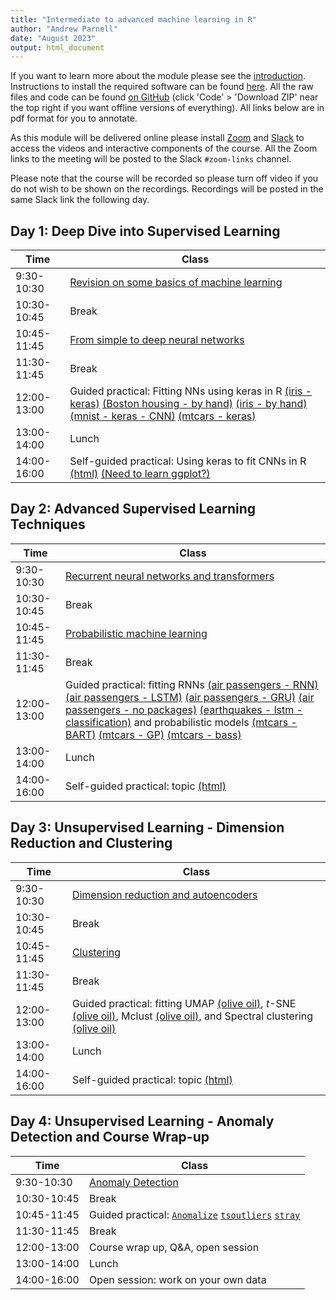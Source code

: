 ```yaml
---
title: "Intermediate to advanced machine learning in R"
author: "Andrew Parnell"
date: "August 2023"
output: html_document
---
```


If you want to learn more about the module please see the [introduction](https://andrewcparnell.github.io/intermediate_ML/intro.html). Instructions to install the required software can be found [here](https://andrewcparnell.github.io/intermediate_ML/Prerequisites.html). All the raw files and code can be found [on GitHub](https://www.github.com/andrewcparnell/intermediate_ML) (click 'Code' > 'Download ZIP' near the top right if you want offline versions of everything). All links below are in pdf format for you to annotate.

As this module will be delivered online please install [Zoom](https://www.zoom.us) and [Slack](https://slack.com) to access the videos and interactive components of the course. All the Zoom links to the meeting will be posted to the Slack `#zoom-links` channel. 

Please note that the course will be recorded so please turn off video if you do not wish to be shown on the recordings. Recordings will be posted in the same Slack link the following day.

## Day 1: Deep Dive into Supervised Learning

Time  | Class
------------- | ----------------------------------------------------
9:30-10:30 | [Revision on some basics of machine learning](https://andrewcparnell.github.io/intermediate_ML/slides/class_1_intro_ML.pdf)
10:30-10:45 | Break
10:45-11:45 | [From simple to deep neural networks](https://andrewcparnell.github.io/intermediate_ML/slides/class_2_DL.pdf)
11:30-11:45 | Break 
12:00-13:00 | Guided practical: Fitting NNs using keras in R [(iris - keras)](https://andrewcparnell.github.io/intermediate_ML/scripts/iris_keras.R) [(Boston housing - by hand)](https://andrewcparnell.github.io/intermediate_ML/scripts/boston_nopackages.R) [(iris - by hand)](https://andrewcparnell.github.io/intermediate_ML/scripts/iris_nopackages.R) [(mnist - keras - CNN)](https://andrewcparnell.github.io/intermediate_ML/scripts/mnist_keras_cnn.R) [(mtcars - keras)](https://andrewcparnell.github.io/intermediate_ML/scripts/iris_nopackages.R)
13:00-14:00 | Lunch
14:00-16:00 | Self-guided practical: Using keras to fit CNNs in R [(html)](https://andrewcparnell.github.io/intermediate_ML/practicals/practical_1_DNNs.html) [(Need to learn ggplot?)](https://andrewcparnell.github.io/intermediate_ML/practicals/learn_ggplot2.R) 

## Day 2: Advanced Supervised Learning Techniques

Time  | Class
------------- | ----------------------------------------------------
9:30-10:30 | [Recurrent neural networks and transformers](https://andrewcparnell.github.io/intermediate_ML/slides/class_3_RNNs.pdf) 
10:30-10:45 | Break
10:45-11:45 | [Probabilistic machine learning](https://andrewcparnell.github.io/intermediate_ML/slides/class_4_probML.pdf) 
11:30-11:45 | Break
12:00-13:00 | Guided practical: fitting RNNs [(air passengers - RNN)](https://andrewcparnell.github.io/intermediate_ML/scripts/airpassengers_keras_rnn.R) [(air passengers - LSTM)](https://andrewcparnell.github.io/intermediate_ML/scripts/airpassengers_keras_lstm.R) [(air passengers - GRU)](https://andrewcparnell.github.io/intermediate_ML/scripts/airpassengers_keras_GRU.R) [(air passengers - no packages)](https://andrewcparnell.github.io/intermediate_ML/scripts/airpassengers_nopackages_rnn.R) [(earthquakes - lstm - classification)](https://andrewcparnell.github.io/intermediate_ML/scripts/airpassengers_nopackages_rnn.R) and probabilistic models [(mtcars - BART)](https://andrewcparnell.github.io/intermediate_ML/scripts/mtcars_bart.R) [(mtcars - GP)](https://andrewcparnell.github.io/intermediate_ML/scripts/mtcars_bayesgpfit.R) [(mtcars - bass)](https://andrewcparnell.github.io/intermediate_ML/scripts/mtcars_bass.R) 
13:00-14:00 | Lunch
14:00-16:00 | Self-guided practical: topic [(html)](https://andrewcparnell.github.io/intermediate_ML/practicals/link.html) 

## Day 3: Unsupervised Learning - Dimension Reduction and Clustering

Time  | Class
------------- | ----------------------------------------------------
9:30-10:30 | [Dimension reduction and autoencoders](https://andrewcparnell.github.io/intermediate_ML/slides/class_5_dimensionreduction.pdf) 
10:30-10:45 | Break
10:45-11:45 | [Clustering](https://andrewcparnell.github.io/intermediate_ML/slides/class_6_clustering.pdf) 
11:30-11:45 | Break
12:00-13:00 | Guided practical: fitting UMAP [(olive oil)](https://andrewcparnell.github.io/intermediate_ML/scripts/oliveoil_umap.R), $t$-SNE [(olive oil)](https://andrewcparnell.github.io/intermediate_ML/scripts/oliveoil_tsne.R), Mclust [(olive oil)](https://andrewcparnell.github.io/intermediate_ML/scripts/oliveoil_mclust.R), and Spectral clustering [(olive oil)](https://andrewcparnell.github.io/intermediate_ML/scripts/oliveoil_spectral.R)
13:00-14:00 | Lunch
14:00-16:00 | Self-guided practical: topic [(html)](https://andrewcparnell.github.io/intermediate_ML/practicals/link.html)

## Day 4: Unsupervised Learning - Anomaly Detection and Course Wrap-up

Time  | Class
------------- | ----------------------------------------------------
9:30-10:30 | [Anomaly Detection](https://andrewcparnell.github.io/intermediate_ML/slides/link.pdf) 
10:30-10:45 | Break
10:45-11:45 | Guided practical: [`Anomalize`](https://andrewcparnell.github.io/intermediate_ML/scripts/cran_downloads_anomalize.R) [`tsoutliers`](https://andrewcparnell.github.io/intermediate_ML/scripts/cran_downloads_tsoutliers.R) [`stray`](https://andrewcparnell.github.io/intermediate_ML/scripts/cran_downloads_stray.R)
11:30-11:45 | Break
12:00-13:00 | Course wrap up, Q&A, open session
13:00-14:00 | Lunch
14:00-16:00 | Open session: work on your own data 
